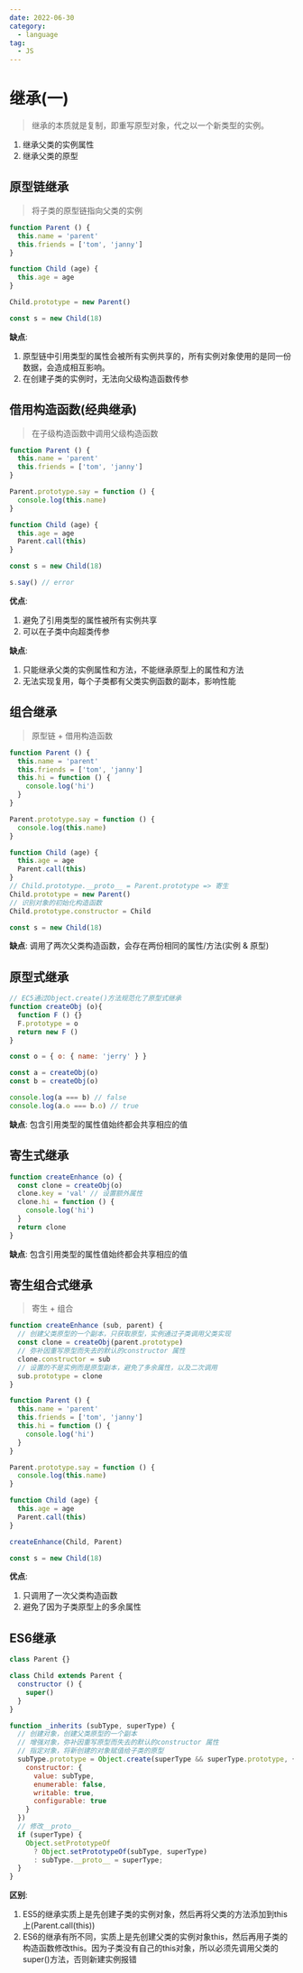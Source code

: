 ```yaml
---
date: 2022-06-30
category:
  - language
tag:
  - JS
---
```


# 继承(一)

> 继承的本质就是复制，即重写原型对象，代之以一个新类型的实例。

1. 继承父类的实例属性
2. 继承父类的原型

## 原型链继承

> 将子类的原型链指向父类的实例

```js
function Parent () {
  this.name = 'parent'
  this.friends = ['tom', 'janny']
}

function Child (age) {
  this.age = age
}

Child.prototype = new Parent()

const s = new Child(18)
```

**缺点**:

1. 原型链中引用类型的属性会被所有实例共享的，所有实例对象使用的是同一份数据，会造成相互影响。
2. 在创建子类的实例时，无法向父级构造函数传参

## 借用构造函数(经典继承)

> 在子级构造函数中调用父级构造函数

```js
function Parent () {
  this.name = 'parent'
  this.friends = ['tom', 'janny']
}

Parent.prototype.say = function () {
  console.log(this.name)
}

function Child (age) {
  this.age = age
  Parent.call(this)
}

const s = new Child(18)

s.say() // error
```

**优点**:

1. 避免了引用类型的属性被所有实例共享
2. 可以在子类中向超类传参

**缺点**:

1. 只能继承父类的实例属性和方法，不能继承原型上的属性和方法
2. 无法实现复用，每个子类都有父类实例函数的副本，影响性能

## 组合继承

> 原型链 + 借用构造函数

```js
function Parent () {
  this.name = 'parent'
  this.friends = ['tom', 'janny']
  this.hi = function () {
    console.log('hi')
  }
}

Parent.prototype.say = function () {
  console.log(this.name)
}

function Child (age) {
  this.age = age
  Parent.call(this)
}
// Child.prototype.__proto__ = Parent.prototype => 寄生
Child.prototype = new Parent()
// 识别对象的初始化构造函数
Child.prototype.constructor = Child

const s = new Child(18)
```

**缺点**: 调用了两次父类构造函数，会存在两份相同的属性/方法(实例 & 原型)

## 原型式继承

```js
// EC5通过Object.create()方法规范化了原型式继承
function createObj (o){
  function F () {}
  F.prototype = o
  return new F ()
}

const o = { o: { name: 'jerry' } }

const a = createObj(o)
const b = createObj(o)

console.log(a === b) // false
console.log(a.o === b.o) // true
```

**缺点**: 包含引用类型的属性值始终都会共享相应的值

## 寄生式继承

```js
function createEnhance (o) {
  const clone = createObj(o)
  clone.key = 'val' // 设置额外属性
  clone.hi = function () {
    console.log('hi')
  }
  return clone
}
```

**缺点**: 包含引用类型的属性值始终都会共享相应的值

## 寄生组合式继承

> 寄生 + 组合

```js
function createEnhance (sub, parent) {
  // 创建父类原型的一个副本，只获取原型，实例通过子类调用父类实现
  const clone = createObj(parent.prototype)
  // 弥补因重写原型而失去的默认的constructor 属性
  clone.constructor = sub
  // 设置的不是实例而是原型副本，避免了多余属性，以及二次调用
  sub.prototype = clone
}

function Parent () {
  this.name = 'parent'
  this.friends = ['tom', 'janny']
  this.hi = function () {
    console.log('hi')
  }
}

Parent.prototype.say = function () {
  console.log(this.name)
}

function Child (age) {
  this.age = age
  Parent.call(this)
}

createEnhance(Child, Parent)

const s = new Child(18)
```

**优点**:

1. 只调用了一次父类构造函数
2. 避免了因为子类原型上的多余属性

## ES6继承

```js
class Parent {}

class Child extends Parent {
  constructor () {
    super()
  }
}

function _inherits (subType, superType) {
  // 创建对象，创建父类原型的一个副本
  // 增强对象，弥补因重写原型而失去的默认的constructor 属性
  // 指定对象，将新创建的对象赋值给子类的原型
  subType.prototype = Object.create(superType && superType.prototype, {
    constructor: {
      value: subType,
      enumerable: false,
      writable: true,
      configurable: true
    }
  })
  // 修改__proto__
  if (superType) {
    Object.setPrototypeOf
      ? Object.setPrototypeOf(subType, superType)
      : subType.__proto__ = superType;
  }
}
```

**区别**:

1. ES5的继承实质上是先创建子类的实例对象，然后再将父类的方法添加到this上(Parent.call(this))
2. ES6的继承有所不同，实质上是先创建父类的实例对象this，然后再用子类的构造函数修改this。因为子类没有自己的this对象，所以必须先调用父类的super()方法，否则新建实例报错
